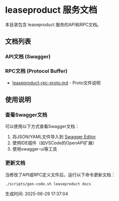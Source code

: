 # leaseproduct 服务文档

本目录包含 leaseproduct 服务的API和RPC文档。

## 文档列表

### API文档 (Swagger)

### RPC文档 (Protocol Buffer)
- [leaseproduct-rpc-proto.md](./leaseproduct-rpc-proto.md) - Proto文件说明

## 使用说明

### 查看Swagger文档
可以使用以下方式查看Swagger文档：
1. 将JSON/YAML文件导入到 [Swagger Editor](https://editor.swagger.io/)
2. 使用IDE插件（如VSCode的OpenAPI扩展）
3. 使用swagger-ui等工具

### 更新文档
当修改了API或RPC定义文件后，运行以下命令更新文档：
```bash
./scripts/gen-code.sh leaseproduct docs
```

生成时间: 2025-06-29 17:37:04
